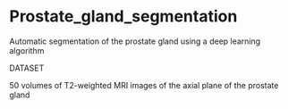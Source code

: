 # Prostate_gland_segmentation
Automatic segmentation of the prostate gland using a deep learning algorithm


DATASET 

50 volumes of T2-weighted MRI images of the axial plane of the prostate gland
